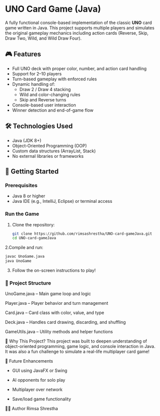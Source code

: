 # UNO Card Game (Java)

A fully functional console-based implementation of the classic **UNO** card game written in Java. This project supports multiple players and simulates the original gameplay mechanics including action cards (Reverse, Skip, Draw Two, Wild, and Wild Draw Four).

## 🎮 Features

- Full UNO deck with proper color, number, and action card handling
- Support for 2–10 players
- Turn-based gameplay with enforced rules
- Dynamic handling of:
  - Draw 2 / Draw 4 stacking
  - Wild and color-changing rules
  - Skip and Reverse turns
- Console-based user interaction
- Winner detection and end-of-game flow

## 🛠 Technologies Used

- Java (JDK 8+)
- Object-Oriented Programming (OOP)
- Custom data structures (ArrayList, Stack)
- No external libraries or frameworks

## 🚀 Getting Started

### Prerequisites

- Java 8 or higher
- Java IDE (e.g., IntelliJ, Eclipse) or terminal access

### Run the Game

1. Clone the repository:
   ```bash
   git clone https://github.com/rimsashrestha/UNO-card-gameJava.git
   cd UNO-card-gameJava
   ```
2.Compile and run:
   ```bash
   javac UnoGame.java
   java UnoGame
   ```
3. Follow the on-screen instructions to play!

### 📁 Project Structure

UnoGame.java – Main game loop and logic

Player.java – Player behavior and turn management

Card.java – Card class with color, value, and type

Deck.java – Handles card drawing, discarding, and shuffling

GameUtils.java – Utility methods and helper functions

🤔 Why This Project?
This project was built to deepen understanding of object-oriented programming, game logic, and console interaction in Java. It was also a fun challenge to simulate a real-life multiplayer card game!

📌 Future Enhancements
- GUI using JavaFX or Swing

- AI opponents for solo play

- Multiplayer over network

- Save/load game functionality

🙋‍♀️ Author
Rimsa Shrestha
